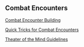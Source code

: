 ## Combat Encounters

[Combat Encounter Building](./Combat_Encounter_Building/Combat_Encounter_Building.md)

[Quick Tricks for Combat Encounters](./Quick_Tricks/Quick_Tricks.md)

[Theater of the Mind Guidelines](./Theater_of_the_Mind/Theater_of_the_Mind.md)
